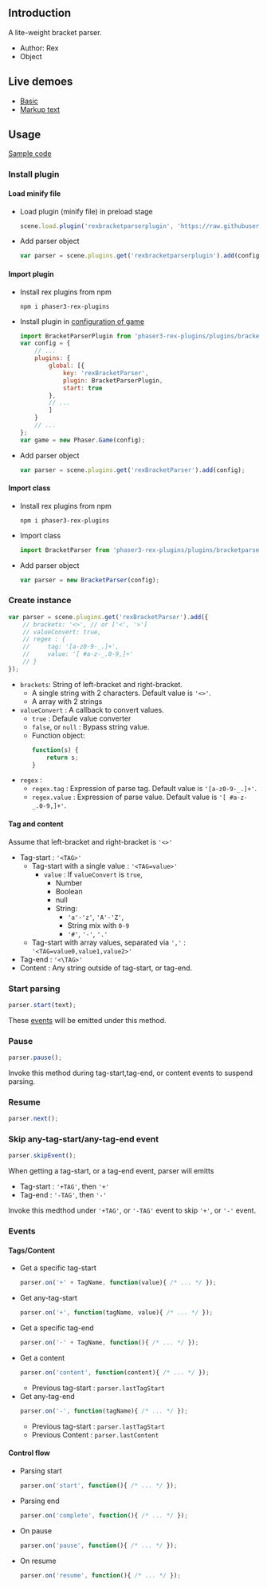 ## Introduction

A lite-weight bracket parser.

- Author: Rex
- Object

## Live demoes

- [Basic](https://codepen.io/rexrainbow/pen/bGwYNoX)
- [Markup text](https://codepen.io/rexrainbow/pen/vYXWmMN)

## Usage

[Sample code](https://github.com/rexrainbow/phaser3-rex-notes/tree/master/examples/bracket-parser)

### Install plugin

#### Load minify file

- Load plugin (minify file) in preload stage
    ```javascript
    scene.load.plugin('rexbracketparserplugin', 'https://raw.githubusercontent.com/rexrainbow/phaser3-rex-notes/master/dist/rexbracketparserplugin.min.js', true);
    ```
- Add parser object
    ```javascript
    var parser = scene.plugins.get('rexbracketparserplugin').add(config);
    ```

#### Import plugin

- Install rex plugins from npm
    ```
    npm i phaser3-rex-plugins
    ```
- Install plugin in [configuration of game](game.md#configuration)
    ```javascript
    import BracketParserPlugin from 'phaser3-rex-plugins/plugins/bracketparser-plugin.js';
    var config = {
        // ...
        plugins: {
            global: [{
                key: 'rexBracketParser',
                plugin: BracketParserPlugin,
                start: true
            },
            // ...
            ]
        }
        // ...
    };
    var game = new Phaser.Game(config);
    ```
- Add parser object
    ```javascript
    var parser = scene.plugins.get('rexBracketParser').add(config);
    ```

#### Import class

- Install rex plugins from npm
    ```
    npm i phaser3-rex-plugins
    ```
- Import class
    ```javascript
    import BracketParser from 'phaser3-rex-plugins/plugins/bracketparser.js';
    ```
- Add parser object
    ```javascript
    var parser = new BracketParser(config);
    ```

### Create instance

```javascript
var parser = scene.plugins.get('rexBracketParser').add({
    // brackets: '<>', // or ['<', '>']
    // valueConvert: true,
    // regex : {
    //     tag: '[a-z0-9-_.]+',
    //     value: '[ #a-z-_.0-9,]+'
    // }
});
```

- `brackets`: String of left-bracket and right-bracket.
    - A single string with 2 characters. Default value is `'<>'`.
    - A array with 2 strings
- `valueConvert` : A callback to convert values.
    - `true` : Defaule value converter
    - `false`, or `null` : Bypass string value.
    - Function object:
        ```javascript
        function(s) {
            return s;
        }
        ```
- `regex` :
    - `regex.tag` : Expression of parse tag. Default value is `'[a-z0-9-_.]+'`.
    - `regex.value` : Expression of parse value. Default value is `'[ #a-z-_.0-9,]+'`.

#### Tag and content

Assume that left-bracket and right-bracket is `'<>'`

- Tag-start : `'<TAG>'`
    - Tag-start with a single value : `'<TAG=value>'`
        - `value` : If `valueConvert` is `true`,
            - Number
            - Boolean
            - null
            - String: 
                - `'a'-'z'`, `'A'-'Z'`,
                - String mix with `0-9`
                - `'#'`, `'-'`, `'.'`
    - Tag-start with array values, separated via `','` : `'<TAG=value0,value1,value2>'`
- Tag-end : `'<\TAG>'`
- Content : Any string outside of tag-start, or tag-end.

### Start parsing

```javascript
parser.start(text);
```

These [events](bracketparser.md#events) will be emitted under this method.

### Pause

```javascript
parser.pause();
```

Invoke this method during tag-start,tag-end, or content events to suspend parsing.

### Resume

```javascript
parser.next();
```

### Skip any-tag-start/any-tag-end event

```javascript
parser.skipEvent();
```

When getting a tag-start, or a tag-end event, parser will emitts 

- Tag-start : `'+TAG'`, then `'+'`
- Tag-end : `'-TAG'`, then `'-'`

Invoke this medthod under `'+TAG'`, or `'-TAG'` event to skip `'+'`, or `'-'` event.

### Events

#### Tags/Content

- Get a specific tag-start
    ```javascript
    parser.on('+' + TagName, function(value){ /* ... */ });
    ```
- Get any-tag-start
    ```javascript
    parser.on('+', function(tagName, value){ /* ... */ });
    ```
- Get a specific tag-end
    ```javascript
    parser.on('-' + TagName, function(){ /* ... */ });
    ```
- Get a content
    ```javascript
    parser.on('content', function(content){ /* ... */ });
    ```
    - Previous tag-start : `parser.lastTagStart`
- Get any-tag-end
    ```javascript
    parser.on('-', function(tagName){ /* ... */ });
    ```
    - Previous tag-start : `parser.lastTagStart`
    - Previous Content : `parser.lastContent`

#### Control flow

- Parsing start
    ```javascript
    parser.on('start', function(){ /* ... */ });
    ```
- Parsing end
    ```javascript
    parser.on('complete', function(){ /* ... */ });
    ```
- On pause
    ```javascript
    parser.on('pause', function(){ /* ... */ });
    ```
- On resume
    ```javascript
    parser.on('resume', function(){ /* ... */ });
    ```